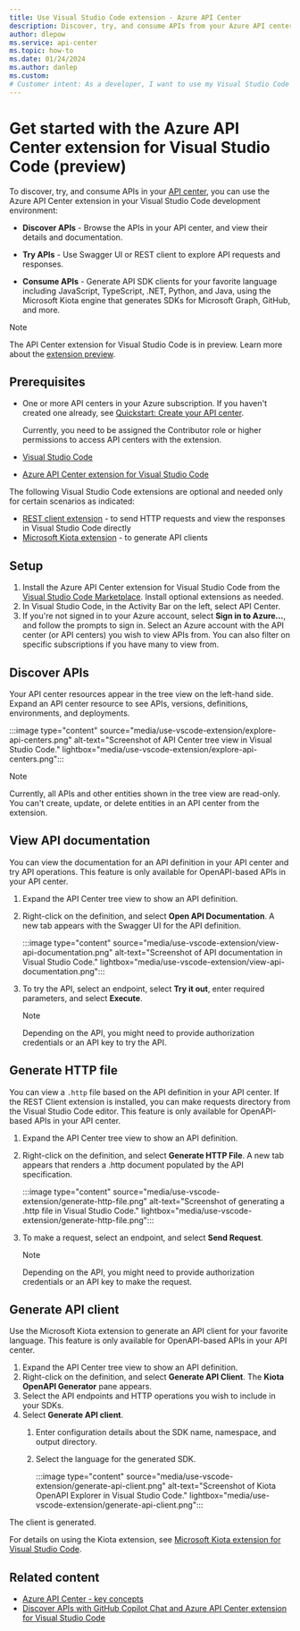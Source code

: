 ```yaml
---
title: Use Visual Studio Code extension - Azure API Center
description: Discover, try, and consume APIs from your Azure API center using the API Center extension for Visual Studio Code (preview)
author: dlepow
ms.service: api-center
ms.topic: how-to
ms.date: 01/24/2024
ms.author: danlep 
ms.custom: 
# Customer intent: As a developer, I want to use my Visual Studio Code environment to discover, try, and consume APIs in my organization's API center.
---
```


# Get started with the Azure API Center extension for Visual Studio Code (preview)

To discover, try, and consume APIs in your [API center](overview.md), you can use the Azure API Center extension in your Visual Studio Code development environment:

* **Discover APIs** - Browse the APIs in your API center, and view their details and documentation.

* **Try APIs** - Use Swagger UI or REST client to explore API requests and responses. 

* **Consume APIs** - Generate API SDK clients for your favorite language including JavaScript, TypeScript, .NET, Python, and Java, using the Microsoft Kiota engine that generates SDKs for Microsoft Graph, GitHub, and more. 

> [!NOTE]
> The API Center extension for Visual Studio Code is in preview. Learn more about the [extension preview](https://marketplace.visualstudio.com/items?itemName=apidev.azure-api-center).

## Prerequisites

* One or more API centers in your Azure subscription. If you haven't created one already, see [Quickstart: Create your API center](set-up-api-center.md).

    Currently, you need to be assigned the Contributor role or higher permissions to access API centers with the extension.

* [Visual Studio Code](https://code.visualstudio.com/)
    
* [Azure API Center extension for Visual Studio Code](https://marketplace.visualstudio.com/items?itemName=apidev.azure-api-center)
    
The following Visual Studio Code extensions are optional and needed only for certain scenarios as indicated:

* [REST client extension](https://marketplace.visualstudio.com/items?itemName=humao.rest-client) - to send HTTP requests and view the responses in Visual Studio Code directly
* [Microsoft Kiota extension](https://marketplace.visualstudio.com/items?itemName=ms-graph.kiota) - to generate API clients

    
## Setup

1. Install the Azure API Center extension for Visual Studio Code from the [Visual Studio Code Marketplace](https://marketplace.visualstudio.com/items?itemName=apidev.azure-api-center). Install optional extensions as needed.
1. In Visual Studio Code, in the Activity Bar on the left, select API Center.
1. If you're not signed in to your Azure account, select **Sign in to Azure...**, and follow the prompts to sign in. 
    Select an Azure account with the API center (or API centers) you wish to view APIs from. You can also filter on specific subscriptions if you have many to view from.

## Discover APIs

Your API center resources appear in the tree view on the left-hand side. Expand an API center resource to see APIs, versions, definitions, environments, and deployments.

:::image type="content" source="media/use-vscode-extension/explore-api-centers.png" alt-text="Screenshot of API Center tree view in Visual Studio Code." lightbox="media/use-vscode-extension/explore-api-centers.png":::

> [!NOTE]
> Currently, all APIs and other entities shown in the tree view are read-only. You can't create, update, or delete entities in an API center from the extension.


## View API documentation

You can view the documentation for an API definition in your API center and try API operations. This feature is only available for OpenAPI-based APIs in your API center.

1. Expand the API Center tree view to show an API definition. 
1. Right-click on the definition, and select **Open API Documentation**. A new tab appears with the Swagger UI for the API definition.

    :::image type="content" source="media/use-vscode-extension/view-api-documentation.png" alt-text="Screenshot of API documentation in Visual Studio Code." lightbox="media/use-vscode-extension/view-api-documentation.png":::

1. To try the API, select an endpoint, select **Try it out**, enter required parameters, and select **Execute**.

    > [!NOTE]
    > Depending on the API, you might need to provide authorization credentials or an API key to try the API.

## Generate HTTP file

You can view a `.http` file based on the API definition in your API center. If the REST Client extension is installed, you can make requests directory from the Visual Studio Code editor. This feature is only available for OpenAPI-based APIs in your API center.

1. Expand the API Center tree view to show an API definition. 
1. Right-click on the definition, and select **Generate HTTP File**. A new tab appears that renders a .http document populated by the API specification.

    :::image type="content" source="media/use-vscode-extension/generate-http-file.png" alt-text="Screenshot of generating a .http file in Visual Studio Code." lightbox="media/use-vscode-extension/generate-http-file.png":::

1. To make a request, select an endpoint, and select **Send Request**.

    > [!NOTE]
    > Depending on the API, you might need to provide authorization credentials or an API key to make the request.

## Generate API client

Use the Microsoft Kiota extension to generate an API client for your favorite language. This feature is only available for OpenAPI-based APIs in your API center.

1. Expand the API Center tree view to show an API definition.    
1. Right-click on the definition, and select **Generate API Client**. The **Kiota OpenAPI Generator** pane appears.
1. Select the API endpoints and HTTP operations you wish to include in your SDKs.
1. Select **Generate API client**.
    1. Enter configuration details about the SDK name, namespace, and output directory.
    1. Select the language for the generated SDK.
    
        :::image type="content" source="media/use-vscode-extension/generate-api-client.png" alt-text="Screenshot of Kiota OpenAPI Explorer in Visual Studio Code." lightbox="media/use-vscode-extension/generate-api-client.png":::
    
The client is generated.

For details on using the Kiota extension, see [Microsoft Kiota extension for Visual Studio Code](https://marketplace.visualstudio.com/items?itemName=ms-graph.kiota).


  ## Related content

* [Azure API Center - key concepts](key-concepts.md)
* [Discover APIs with GitHub Copilot Chat and Azure API Center extension for Visual Studio Code](use-vscode-extension-copilot.md)